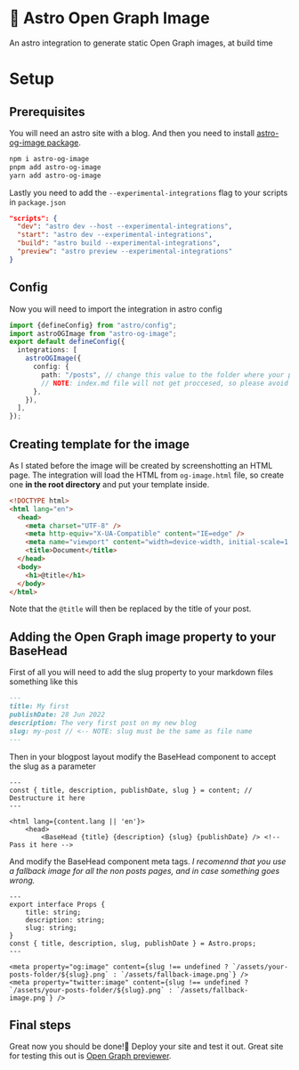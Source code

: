 # :rocket: Astro Open Graph Image
An astro integration to generate static Open Graph images, at build time

# Setup
## Prerequisites

You will need an astro site with a blog. And then you need to install [astro-og-image package](https://www.npmjs.com/package/astro-og-image).

```bash
npm i astro-og-image
pnpm add astro-og-image
yarn add astro-og-image
```

Lastly you need to add the `--experimental-integrations` flag to your scripts in `package.json`

```json
"scripts": {
  "dev": "astro dev --host --experimental-integrations",
  "start": "astro dev --experimental-integrations",
  "build": "astro build --experimental-integrations",
  "preview": "astro preview --experimental-integrations"
}
```
 
## Config
Now you will need to import the integration in astro config

```typescript
import {defineConfig} from "astro/config";
import astroOGImage from "astro-og-image";
export default defineConfig({
  integrations: [
    astroOGImage({
      config: {
        path: "/posts", // change this value to the folder where your posts are
        // NOTE: index.md file will not get proccesed, so please avoid it
      },
    }),
  ],
});
```

## Creating template for the image

As I stated before the image will be created by screenshotting an HTML page. The integration will load the HTML from `og-image.html` file, so create one **in the root directory** and put your template inside.

```html
<!DOCTYPE html>
<html lang="en">
  <head>
    <meta charset="UTF-8" />
    <meta http-equiv="X-UA-Compatible" content="IE=edge" />
    <meta name="viewport" content="width=device-width, initial-scale=1.0" />
    <title>Document</title>
  </head>
  <body>
    <h1>@title</h1>
  </body>
</html>
```


Note that the `@title` will then be replaced by the title of your post.

## Adding the Open Graph image property to your BaseHead

First of all you will need to add the slug property to your markdown files something like this

```md
---
title: My first
publishDate: 28 Jun 2022
description: The very first post on my new blog
slug: my-post // <-- NOTE: slug must be the same as file name
---
```


Then in your blogpost layout modify the BaseHead component to accept the slug as a parameter

```astro
---
const { title, description, publishDate, slug } = content; // Destructure it here
---

<html lang={content.lang || 'en'}>
	<head>
		<BaseHead {title} {description} {slug} {publishDate} /> <!-- Pass it here -->
```

And modify the BaseHead component meta tags.
_I recomennd that you use a fallback image for all the non posts pages, and in case something goes wrong._

```astro
---
export interface Props {
	title: string;
	description: string;
	slug: string;
}
const { title, description, slug, publishDate } = Astro.props;
---

<meta property="og:image" content={slug !== undefined ? `/assets/your-posts-folder/${slug}.png` : `/assets/fallback-image.png`} />
<meta property="twitter:image" content={slug !== undefined ? `/assets/your-posts-folder/${slug}.png` : `/assets/fallback-image.png`} />
```


## Final steps

Great now you should be done!🎉 Deploy your site and test it out. Great site for testing this out is [Open Graph previewer](https://www.opengraph.xyz/).


